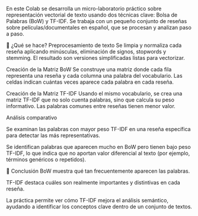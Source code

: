 En este Colab se desarrolla un micro-laboratorio práctico sobre representación vectorial de texto usando dos técnicas clave: Bolsa de Palabras (BoW) y TF-IDF. Se trabaja con un pequeño conjunto de reseñas sobre películas/documentales en español, que se procesan y analizan paso a paso.

🧠 ¿Qué se hace?
Preprocesamiento de texto
Se limpia y normaliza cada reseña aplicando minúsculas, eliminación de signos, stopwords y stemming. El resultado son versiones simplificadas listas para vectorizar.

Creación de la Matriz BoW
Se construye una matriz donde cada fila representa una reseña y cada columna una palabra del vocabulario. Las celdas indican cuántas veces aparece cada palabra en cada reseña.

Creación de la Matriz TF-IDF
Usando el mismo vocabulario, se crea una matriz TF-IDF que no solo cuenta palabras, sino que calcula su peso informativo. Las palabras comunes entre reseñas tienen menor valor.

Análisis comparativo

Se examinan las palabras con mayor peso TF-IDF en una reseña específica para detectar las más representativas.

Se identifican palabras que aparecen mucho en BoW pero tienen bajo peso TF-IDF, lo que indica que no aportan valor diferencial al texto (por ejemplo, términos genéricos o repetidos).

🎯 Conclusión
BoW muestra qué tan frecuentemente aparecen las palabras.

TF-IDF destaca cuáles son realmente importantes y distintivas en cada reseña.

La práctica permite ver cómo TF-IDF mejora el análisis semántico, ayudando a identificar los conceptos clave dentro de un conjunto de textos.
